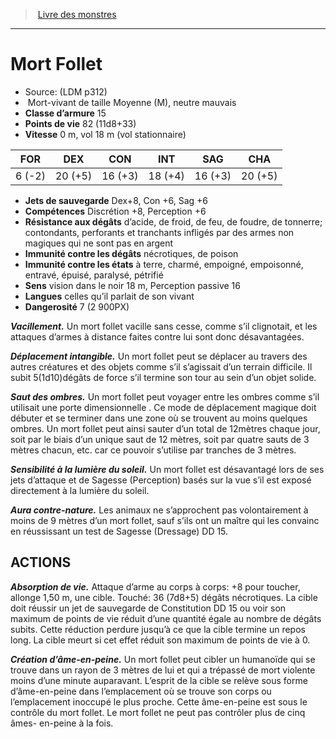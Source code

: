 ﻿> [Livre des monstres](tome_of_beasts.md)

---

# Mort Follet

- Source: (LDM p312)
-  Mort-vivant de taille Moyenne (M), neutre mauvais
- **Classe d’armure** 15
- **Points de vie** 82 (11d8+33)
- **Vitesse** 0 m, vol 18 m (vol stationnaire)

|FOR|DEX|CON|INT|SAG|CHA|
|---|---|---|---|---|---|
|6 (-2)|20 (+5)|16 (+3)|18 (+4)|16 (+3)|20 (+5)|

- **Jets de sauvegarde** Dex+8, Con +6, Sag +6
- **Compétences** Discrétion +8, Perception +6
- **Résistance aux dégâts** d’acide, de froid, de feu, de foudre, de tonnerre; contondants, perforants et tranchants infligés par des armes non magiques qui ne sont pas en argent
- **Immunité contre les dégâts** nécrotiques, de poison
- **Immunité contre les états** à terre, charmé, empoigné, empoisonné, entravé, épuisé, paralysé, pétrifié
- **Sens** vision dans le noir 18 m, Perception passive 16
- **Langues** celles qu’il parlait de son vivant
- **Dangerosité** 7 (2 900PX)

**_Vacillement._** Un mort follet vacille sans cesse, comme s’il clignotait, et les attaques d’armes à distance faites contre lui sont donc désavantagées.

**_Déplacement intangible._** Un mort follet peut se déplacer au travers des autres créatures et des objets comme s’il s’agissait d’un terrain difficile. Il subit 5(1d10)dégâts de force s’il termine son tour au sein d’un objet solide.

**_Saut des ombres._** Un mort follet peut voyager entre les ombres comme s’il utilisait une porte dimensionnelle . Ce mode de déplacement magique doit débuter et se terminer dans une zone où se trouvent au moins quelques ombres. Un mort follet peut ainsi sauter d’un total de 12mètres chaque jour, soit par le biais d’un unique saut de 12 mètres, soit par quatre sauts de 3 mètres chacun, etc. car ce pouvoir s’utilise par tranches de 3 mètres.

**_Sensibilité à la lumière du soleil._** Un mort follet est désavantagé lors de ses jets d’attaque et de Sagesse (Perception) basés sur la vue s’il est exposé directement à la lumière du soleil.

**_Aura contre-nature._** Les animaux ne s’approchent pas volontairement à moins de 9 mètres d’un mort follet, sauf s’ils ont un maître qui les convainc en réussissant un test de Sagesse (Dressage) DD 15.

## ACTIONS

**_Absorption de vie._** Attaque d’arme au corps à corps: +8 pour toucher, allonge 1,50 m, une cible. Touché: 36 (7d8+5) dégâts nécrotiques. La cible doit réussir un jet de sauvegarde de Constitution DD 15 ou voir son maximum de points de vie réduit d’une quantité égale au nombre de dégâts subits. Cette réduction perdure jusqu’à ce que la cible termine un repos long. La cible meurt si cet effet réduit son maximum de points de vie à 0.

**_Création d’âme-en-peine._** Un mort follet peut cibler un humanoïde qui se trouve dans un rayon de 3 mètres de lui et qui a trépassé de mort violente moins d’une minute auparavant. L’esprit de la cible se relève sous forme d’âme-en-peine dans l’emplacement où se trouve son corps ou l’emplacement inoccupé le plus proche. Cette âme-en-peine est sous le contrôle du mort follet. Le mort follet ne peut pas contrôler plus de cinq âmes- en-peine à la fois.

